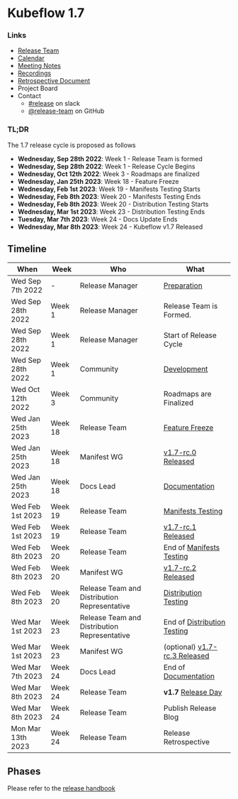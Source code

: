 # Kubeflow 1.7

### Links

- [Release Team](release-team.md)
- [Calendar](https://arrik.to/kf-release-team-cal)
- [Meeting Notes](https://arrik.to/kf-release-team-notes)
- [Recordings](https://arrik.to/kf-release-team-recordings)
- [Retrospective Document](https://bit.ly/kf-release-1-6-retro)
- Project Board
- Contact
  - [#release](https://app.slack.com/client/T7QLHSH6U/C9V2WT2KV) on slack
  - [@release-team](https://github.com/orgs/kubeflow/teams/release-team) on GitHub

### TL;DR

The 1.7 release cycle is proposed as follows

- **Wednesday, Sep 28th 2022**: Week 1 - Release Team is formed
- **Wednesday, Sep 28th 2022**: Week 1 - Release Cycle Begins
- **Wednesday, Oct 12th 2022**: Week 3 - Roadmaps are finalized
- **Wednesday, Jan 25th 2023**: Week 18 - Feature Freeze
- **Wednesday, Feb 1st 2023**: Week 19 - Manifests Testing Starts
- **Wednesday, Feb 8th 2023**: Week 20 - Manifests Testing Ends
- **Wednesday, Feb 8th 2023**: Week 20 - Distribution Testing Starts
- **Wednesday, Mar 1st 2023**: Week 23 - Distribution Testing Ends
- **Tuesday, Mar 7th 2023**: Week 24 - Docs Update Ends
- **Wednesday, Mar 8th 2023**: Week 24 - Kubeflow v1.7 Released

## Timeline

| **When** | **Week** | **Who** | **What** |
| -------- | -------- | ------- | -------- |
| Wed Sep 7th 2022 | - | Release Manager | [Preparation](../handbook.md#preparation) |
| Wed Sep 28th 2022 | Week 1 | Release Manager | Release Team is Formed. |
| Wed Sep 28th 2022 | Week 1 | Release Manager | Start of Release Cycle |
| Wed Sep 28th 2022 | Week 1 | Community | [Development](../handbook.md#development-10-weeks) |
| Wed Oct 12th 2022 | Week 3 | Community | Roadmaps are Finalized |
| Wed Jan 25th 2023 | Week 18 | Release Team | [Feature Freeze](../handbook.md#feature-freeze-2-weeks) |
| Wed Jan 25th 2023 | Week 18 | Manifest WG | [v1.7-rc.0 Released](../handbook.md#feature-freeze-2-weeks) |
| Wed Jan 25th 2023 | Week 18 | Docs Lead | [Documentation](../handbook.md#documentation) |
| Wed Feb 1st 2023 | Week 19 | Release Team | [Manifests Testing](../handbook.md#manifests-testing-1-week) |
| Wed Feb 1st 2023 | Week 19 | Release Team | [v1.7-rc.1 Released](../handbook.md#feature-freeze-2-weeks) |
| Wed Feb 8th 2023 | Week 20 | Release Team | End of [Manifests Testing](../handbook.md#manifests-testing-1-week) |
| Wed Feb 8th 2023 | Week 20 | Manifest WG | [v1.7-rc.2 Released](../handbook.md#feature-freeze-2-weeks) |
| Wed Feb 8th 2023 | Week 20 | Release Team and Distribution Representative | [Distribution Testing](../handbook.md#distribution-testing-3-weeks) |
| Wed Mar 1st 2023 | Week 23 | Release Team and Distribution Representative | End of [Distribution Testing](../handbook.md#distribution-testing-3-weeks) |
| Wed Mar 1st 2023 | Week 23 | Manifest WG | (optional) [v1.7-rc.3 Released](../handbook.md#distribution-testing-3-weeks) |
| Wed Mar 7th 2023 | Week 24 | Docs Lead | End of [Documentation](../handbook.md#documentation) |
| Wed Mar 8th 2023 | Week 24 | Release Team | **v1.7** [Release Day](../handbook.md/#release) |
| Wed Mar 8th 2023 | Week 24 | Release Team | Publish Release Blog |
| Mon Mar 13th 2023 | Week 24 | Release Team | Release Retrospective |

## Phases

Please refer to the [release handbook](../handbook.md)

